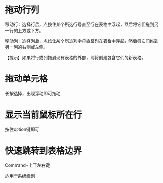 # 拖动行列

移动行：选择行后，点按住某个所选行号直至行在表格中浮起，然后将它们拖到另一行的上方或下方。

移动列：选择列后，点按住某个所选列字母直至列在表格中浮起，然后将它们拖到另一列的右侧或左侧。

【提示】如果将行或列拖到现有表格的外部，则将创建包含它们的新表格。

# 拖动单元格

长按选择，出现浮动即可拖动

# 显示当前鼠标所在行

按住option键即可

# 快速跳转到表格边界

Command+上下左右键

适用于系统级别